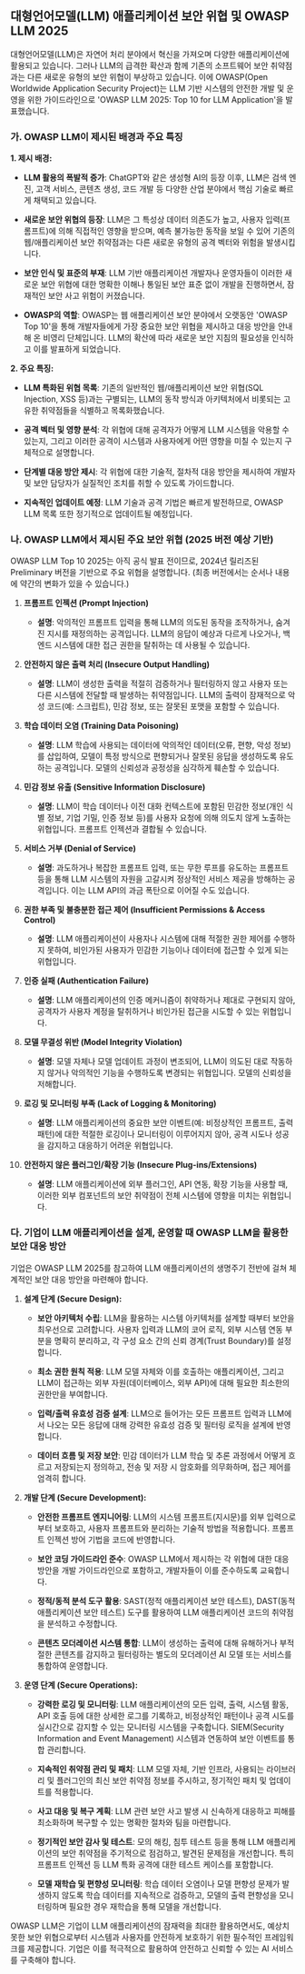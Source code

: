 ## 대형언어모델(LLM) 애플리케이션 보안 위협 및 OWASP LLM 2025

대형언어모델(LLM)은 자연어 처리 분야에서 혁신을 가져오며 다양한 애플리케이션에 활용되고 있습니다. 그러나 LLM의 급격한 확산과 함께 기존의 소프트웨어 보안 취약점과는 다른 새로운 유형의 보안 위협이 부상하고 있습니다. 이에 OWASP(Open Worldwide Application Security Project)는 LLM 기반 시스템의 안전한 개발 및 운영을 위한 가이드라인으로 'OWASP LLM 2025: Top 10 for LLM Application'을 발표했습니다.

### 가. OWASP LLM이 제시된 배경과 주요 특징

**1. 제시 배경:**

- **LLM 활용의 폭발적 증가**: ChatGPT와 같은 생성형 AI의 등장 이후, LLM은 검색 엔진, 고객 서비스, 콘텐츠 생성, 코드 개발 등 다양한 산업 분야에서 핵심 기술로 빠르게 채택되고 있습니다.
    
- **새로운 보안 위협의 등장**: LLM은 그 특성상 데이터 의존도가 높고, 사용자 입력(프롬프트)에 의해 직접적인 영향을 받으며, 예측 불가능한 동작을 보일 수 있어 기존의 웹/애플리케이션 보안 취약점과는 다른 새로운 유형의 공격 벡터와 위험을 발생시킵니다.
    
- **보안 인식 및 표준의 부재**: LLM 기반 애플리케이션 개발자나 운영자들이 이러한 새로운 보안 위협에 대한 명확한 이해나 통일된 보안 표준 없이 개발을 진행하면서, 잠재적인 보안 사고 위험이 커졌습니다.
    
- **OWASP의 역할**: OWASP는 웹 애플리케이션 보안 분야에서 오랫동안 'OWASP Top 10'을 통해 개발자들에게 가장 중요한 보안 위협을 제시하고 대응 방안을 안내해 온 비영리 단체입니다. LLM의 확산에 따라 새로운 보안 지침의 필요성을 인식하고 이를 발표하게 되었습니다.
    

**2. 주요 특징:**

- **LLM 특화된 위협 목록**: 기존의 일반적인 웹/애플리케이션 보안 위협(SQL Injection, XSS 등)과는 구별되는, LLM의 동작 방식과 아키텍처에서 비롯되는 고유한 취약점들을 식별하고 목록화했습니다.
    
- **공격 벡터 및 영향 분석**: 각 위협에 대해 공격자가 어떻게 LLM 시스템을 악용할 수 있는지, 그리고 이러한 공격이 시스템과 사용자에게 어떤 영향을 미칠 수 있는지 구체적으로 설명합니다.
    
- **단계별 대응 방안 제시**: 각 위협에 대한 기술적, 절차적 대응 방안을 제시하여 개발자 및 보안 담당자가 실질적인 조치를 취할 수 있도록 가이드합니다.
    
- **지속적인 업데이트 예정**: LLM 기술과 공격 기법은 빠르게 발전하므로, OWASP LLM 목록 또한 정기적으로 업데이트될 예정입니다.
    

### 나. OWASP LLM에서 제시된 주요 보안 위협 (2025 버전 예상 기반)

OWASP LLM Top 10 2025는 아직 공식 발표 전이므로, 2024년 릴리즈된 Preliminary 버전을 기반으로 주요 위협을 설명합니다. (최종 버전에서는 순서나 내용에 약간의 변화가 있을 수 있습니다.)

1. **프롬프트 인젝션 (Prompt Injection)**
    
    - **설명**: 악의적인 프롬프트 입력을 통해 LLM의 의도된 동작을 조작하거나, 숨겨진 지시를 재정의하는 공격입니다. LLM의 응답이 예상과 다르게 나오거나, 백엔드 시스템에 대한 접근 권한을 탈취하는 데 사용될 수 있습니다.
        
2. **안전하지 않은 출력 처리 (Insecure Output Handling)**
    
    - **설명**: LLM이 생성한 출력을 적절히 검증하거나 필터링하지 않고 사용자 또는 다른 시스템에 전달할 때 발생하는 취약점입니다. LLM의 출력이 잠재적으로 악성 코드(예: 스크립트), 민감 정보, 또는 잘못된 포맷을 포함할 수 있습니다.
        
3. **학습 데이터 오염 (Training Data Poisoning)**
    
    - **설명**: LLM 학습에 사용되는 데이터에 악의적인 데이터(오류, 편향, 악성 정보)를 삽입하여, 모델이 특정 방식으로 편향되거나 잘못된 응답을 생성하도록 유도하는 공격입니다. 모델의 신뢰성과 공정성을 심각하게 훼손할 수 있습니다.
        
4. **민감 정보 유출 (Sensitive Information Disclosure)**
    
    - **설명**: LLM이 학습 데이터나 이전 대화 컨텍스트에 포함된 민감한 정보(개인 식별 정보, 기업 기밀, 인증 정보 등)를 사용자 요청에 의해 의도치 않게 노출하는 위협입니다. 프롬프트 인젝션과 결합될 수 있습니다.
        
5. **서비스 거부 (Denial of Service)**
    
    - **설명**: 과도하거나 복잡한 프롬프트 입력, 또는 무한 루프를 유도하는 프롬프트 등을 통해 LLM 시스템의 자원을 고갈시켜 정상적인 서비스 제공을 방해하는 공격입니다. 이는 LLM API의 과금 폭탄으로 이어질 수도 있습니다.
        
6. **권한 부족 및 불충분한 접근 제어 (Insufficient Permissions & Access Control)**
    
    - **설명**: LLM 애플리케이션이 사용자나 시스템에 대해 적절한 권한 제어를 수행하지 못하여, 비인가된 사용자가 민감한 기능이나 데이터에 접근할 수 있게 되는 위협입니다.
        
7. **인증 실패 (Authentication Failure)**
    
    - **설명**: LLM 애플리케이션의 인증 메커니즘이 취약하거나 제대로 구현되지 않아, 공격자가 사용자 계정을 탈취하거나 비인가된 접근을 시도할 수 있는 위협입니다.
        
8. **모델 무결성 위반 (Model Integrity Violation)**
    
    - **설명**: 모델 자체나 모델 업데이트 과정이 변조되어, LLM이 의도된 대로 작동하지 않거나 악의적인 기능을 수행하도록 변경되는 위협입니다. 모델의 신뢰성을 저해합니다.
        
9. **로깅 및 모니터링 부족 (Lack of Logging & Monitoring)**
    
    - **설명**: LLM 애플리케이션의 중요한 보안 이벤트(예: 비정상적인 프롬프트, 출력 패턴)에 대한 적절한 로깅이나 모니터링이 이루어지지 않아, 공격 시도나 성공을 감지하고 대응하기 어려운 위협입니다.
        
10. **안전하지 않은 플러그인/확장 기능 (Insecure Plug-ins/Extensions)**
    
    - **설명**: LLM 애플리케이션에 외부 플러그인, API 연동, 확장 기능을 사용할 때, 이러한 외부 컴포넌트의 보안 취약점이 전체 시스템에 영향을 미치는 위협입니다.
        

### 다. 기업이 LLM 애플리케이션을 설계, 운영할 때 OWASP LLM을 활용한 보안 대응 방안

기업은 OWASP LLM 2025를 참고하여 LLM 애플리케이션의 생명주기 전반에 걸쳐 체계적인 보안 대응 방안을 마련해야 합니다.

1. **설계 단계 (Secure Design):**
    
    - **보안 아키텍처 수립**: LLM을 활용하는 시스템 아키텍처를 설계할 때부터 보안을 최우선으로 고려합니다. 사용자 입력과 LLM의 코어 로직, 외부 시스템 연동 부분을 명확히 분리하고, 각 구성 요소 간의 신뢰 경계(Trust Boundary)를 설정합니다.
        
    - **최소 권한 원칙 적용**: LLM 모델 자체와 이를 호출하는 애플리케이션, 그리고 LLM이 접근하는 외부 자원(데이터베이스, 외부 API)에 대해 필요한 최소한의 권한만을 부여합니다.
        
    - **입력/출력 유효성 검증 설계**: LLM으로 들어가는 모든 프롬프트 입력과 LLM에서 나오는 모든 응답에 대해 강력한 유효성 검증 및 필터링 로직을 설계에 반영합니다.
        
    - **데이터 흐름 및 저장 보안**: 민감 데이터가 LLM 학습 및 추론 과정에서 어떻게 흐르고 저장되는지 정의하고, 전송 및 저장 시 암호화를 의무화하며, 접근 제어를 엄격히 합니다.
        
2. **개발 단계 (Secure Development):**
    
    - **안전한 프롬프트 엔지니어링**: LLM의 시스템 프롬프트(지시문)를 외부 입력으로부터 보호하고, 사용자 프롬프트와 분리하는 기술적 방법을 적용합니다. 프롬프트 인젝션 방어 기법을 코드에 반영합니다.
        
    - **보안 코딩 가이드라인 준수**: OWASP LLM에서 제시하는 각 위협에 대한 대응 방안을 개발 가이드라인으로 포함하고, 개발자들이 이를 준수하도록 교육합니다.
        
    - **정적/동적 분석 도구 활용**: SAST(정적 애플리케이션 보안 테스트), DAST(동적 애플리케이션 보안 테스트) 도구를 활용하여 LLM 애플리케이션 코드의 취약점을 분석하고 수정합니다.
        
    - **콘텐츠 모더레이션 시스템 통합**: LLM이 생성하는 출력에 대해 유해하거나 부적절한 콘텐츠를 감지하고 필터링하는 별도의 모더레이션 AI 모델 또는 서비스를 통합하여 운영합니다.
        
3. **운영 단계 (Secure Operations):**
    
    - **강력한 로깅 및 모니터링**: LLM 애플리케이션의 모든 입력, 출력, 시스템 활동, API 호출 등에 대한 상세한 로그를 기록하고, 비정상적인 패턴이나 공격 시도를 실시간으로 감지할 수 있는 모니터링 시스템을 구축합니다. SIEM(Security Information and Event Management) 시스템과 연동하여 보안 이벤트를 통합 관리합니다.
        
    - **지속적인 취약점 관리 및 패치**: LLM 모델 자체, 기반 인프라, 사용되는 라이브러리 및 플러그인의 최신 보안 취약점 정보를 주시하고, 정기적인 패치 및 업데이트를 적용합니다.
        
    - **사고 대응 및 복구 계획**: LLM 관련 보안 사고 발생 시 신속하게 대응하고 피해를 최소화하며 복구할 수 있는 명확한 절차와 팀을 마련합니다.
        
    - **정기적인 보안 감사 및 테스트**: 모의 해킹, 침투 테스트 등을 통해 LLM 애플리케이션의 보안 취약점을 주기적으로 점검하고, 발견된 문제점을 개선합니다. 특히 프롬프트 인젝션 등 LLM 특화 공격에 대한 테스트 케이스를 포함합니다.
        
    - **모델 재학습 및 편향성 모니터링**: 학습 데이터 오염이나 모델 편향성 문제가 발생하지 않도록 학습 데이터를 지속적으로 검증하고, 모델의 출력 편향성을 모니터링하며 필요한 경우 재학습을 통해 모델을 개선합니다.
        

OWASP LLM은 기업이 LLM 애플리케이션의 잠재력을 최대한 활용하면서도, 예상치 못한 보안 위협으로부터 시스템과 사용자를 안전하게 보호하기 위한 필수적인 프레임워크를 제공합니다. 기업은 이를 적극적으로 활용하여 안전하고 신뢰할 수 있는 AI 서비스를 구축해야 합니다.